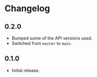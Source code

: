 # Changelog

## 0.2.0

- Bumped some of the API versions used.
- Switched from `master` to `main`.

## 0.1.0

- Initial release.
